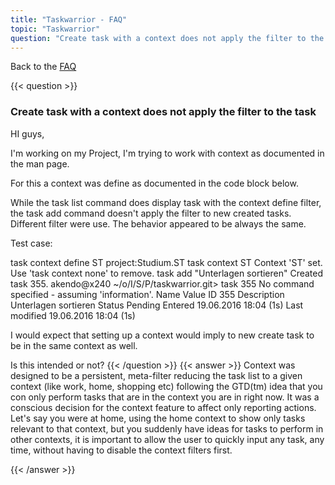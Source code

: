 ```yaml
---
title: "Taskwarrior - FAQ"
topic: "Taskwarrior"
question: "Create task with a context does not apply the filter to the task"
---
```


Back to the [FAQ](/support/faq)

{{< question >}}
### Create task with a context does not apply the filter to the task

HI guys,

 

I'm working on my Project, I'm trying to work with context as documented in the man page.

 

For this a context was define as documented in the code block below.

While the task list command does display task with the context define filter, the task add command doesn't apply the filter to new created tasks. Different filter were use. The behavior appeared to be always the same.

 

Test case:

task context define ST project:Studium.ST
task context ST
Context 'ST' set. Use 'task context none' to remove.
task add "Unterlagen sortieren"
Created task 355.
akendo@x240 ~/o/I/S/P/taskwarrior.git> task 355
No command specified - assuming 'information'.
Name Value 
ID 355
Description Unterlagen sortieren 
Status Pending
Entered 19.06.2016 18:04 (1s) 
Last modified 19.06.2016 18:04 (1s)

 

I would expect that setting up a context would imply to new create task to be in the same context as well.

Is this intended or not?
{{< /question >}}
{{< answer >}}
Context was designed to be a persistent, meta-filter reducing the task list to a given context (like work, home, shopping etc) following the GTD(tm) idea that you con only perform tasks that are in the context you are in right now. It was a conscious decision for the context feature to affect only reporting actions. Let's say you were at home, using the home context to show only tasks relevant to that context, but you suddenly have ideas for tasks to perform in other contexts, it is important to allow the user to quickly input any task, any time, without having to disable the context filters first.

{{< /answer >}}
